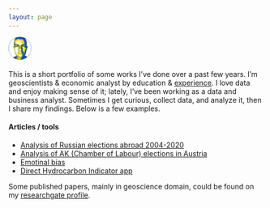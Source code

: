 ```yaml
---
layout: page
---
```

<img src="/images/me_round.png" alt="me" style="height:45px; width:45px;" /> <br>  
This is a short portfolio of some works I’ve done over a past few years. I’m geoscientists & economic analyst by education & [experience](https://www.linkedin.com/in/itishchenko/ "My LinkedIn"). I love data and enjoy making sense of it; lately, I’ve been working as a data and business analyst. Sometimes I get curious, collect data, and analyze it, then I share my findings. Below is a few examples.

#### Articles / tools
- [Analysis of Russian elections abroad 2004-2020](https://vearlen.github.io/RU_Elections_04-24/)
- [Analysis of AK (Chamber of Labour) elections in Austria](https://vearlen.github.io/ak_wahl/)
- [Emotinal bias](https://www.linkedin.com/pulse/emotional-bias-ilya-tishchenko?trackingId=229nnEj6QZ%2BVe%2FwIVcbgdw%3D%3D&lipi=urn%3Ali%3Apage%3Ad_flagship3_profile_view_base_recent_activity_content_view%3BqUgd2PBlQFWDQmF8RmA13Q%3D%3D "How I studied economic analysis")
- [Direct Hydrocarbon Indicator app](https://dhiapp.com/)  
  
Some published papers, mainly in geoscience domain, could be found on my [researchgate profile](https://www.researchgate.net/profile/Ilya-Tishchenko/research).
